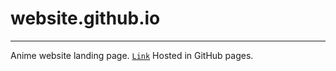 # website.github.io
----
Anime website landing page.
[`Link`](https://yuva19102003.github.io/website.github.io/)
Hosted in GitHub pages.

